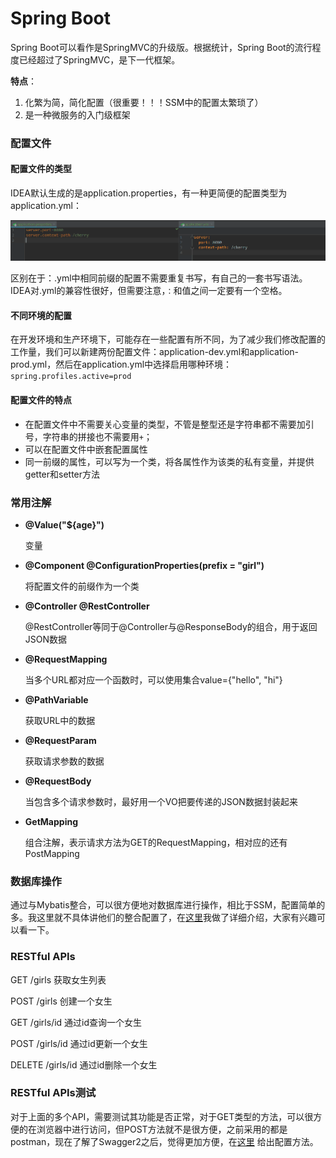 # Spring Boot

Spring Boot可以看作是SpringMVC的升级版。根据统计，Spring Boot的流行程度已经超过了SpringMVC，是下一代框架。

**特点**：

1. 化繁为简，简化配置（很重要！！！SSM中的配置太繁琐了）
2. 是一种微服务的入门级框架

### 配置文件

#### 配置文件的类型

IDEA默认生成的是application.properties，有一种更简便的配置类型为application.yml：

![properties.png](https://github.com/ChaoZeyi/SpringBootLearning/blob/master/images/properties.png?raw=true)

区别在于：.yml中相同前缀的配置不需要重复书写，有自己的一套书写语法。IDEA对.yml的兼容性很好，但需要注意，`：`和值之间一定要有一个空格。

#### 不同环境的配置

在开发环境和生产环境下，可能存在一些配置有所不同，为了减少我们修改配置的工作量，我们可以新建两份配置文件：application-dev.yml和application-prod.yml，然后在application.yml中选择启用哪种环境：`spring.profiles.active=prod`

#### 配置文件的特点

- 在配置文件中不需要关心变量的类型，不管是整型还是字符串都不需要加引号，字符串的拼接也不需要用`+`；
- 可以在配置文件中嵌套配置属性
- 同一前缀的属性，可以写为一个类，将各属性作为该类的私有变量，并提供getter和setter方法

### 常用注解

- **@Value("${age}")**

  变量

- **@Component @ConfigurationProperties(prefix = "girl")**

  将配置文件的前缀作为一个类

- **@Controller @RestController**

  @RestController等同于@Controller与@ResponseBody的组合，用于返回JSON数据

- **@RequestMapping**

  当多个URL都对应一个函数时，可以使用集合value={"hello", "hi"}

- **@PathVariable**

  获取URL中的数据

- **@RequestParam**

  获取请求参数的数据

- **@RequestBody**

  当包含多个请求参数时，最好用一个VO把要传递的JSON数据封装起来

- **GetMapping**

  组合注解，表示请求方法为GET的RequestMapping，相对应的还有PostMapping

### 数据库操作

通过与Mybatis整合，可以很方便地对数据库进行操作，相比于SSM，配置简单的多。我这里就不具体讲他们的整合配置了，在[这里](https://github.com/ChaoZeyi/myWebsite/blob/70ce00fd0977761240d913bcb3296e1d35175d76/articles/2017.12/SpringBoot+Mybatis.md)我做了详细介绍，大家有兴趣可以看一下。

### RESTful APIs

GET		/girls		获取女生列表

POST	/girls		创建一个女生

GET		/girls/id		通过id查询一个女生

POST	/girls/id		通过id更新一个女生

DELETE	/girls/id		通过id删除一个女生

### RESTful APIs测试

对于上面的多个API，需要测试其功能是否正常，对于GET类型的方法，可以很方便的在浏览器中进行访问，但POST方法就不是很方便，之前采用的都是
postman，现在了解了Swagger2之后，觉得更加方便，在[这里](https://github.com/ChaoZeyi/myWebsite/blob/70ce00fd0977761240d913bcb3296e1d35175d76/articles/2017.12/SpringBoot+Mybatis.md)
给出配置方法。